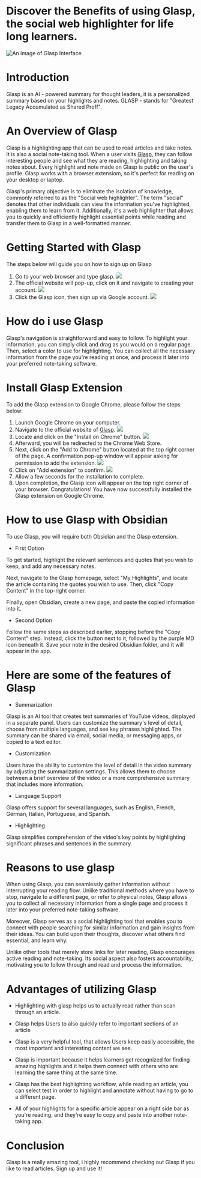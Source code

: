 # Discover the Benefits of using Glasp, the social web highlighter for life long learners.
![An image of Glasp Interface](https://glasp.co/src/img/logo.png)

# Introduction
Glasp is an AI - powered summary for thought leaders, it is a personalized summary based on your highlights
and notes. GLASP - stands for "Greatest Legacy Accumulated as Shared Proff".

# An Overview of Glasp
Glasp is a highlighting app that can be used to read articles and take notes. It is also a social note-taking
tool. When a user visits [Glasp](Glasp.co), they can follow interesting people and see what they are reading, highlighting and taking notes about. Every highlight and note made on Glasp is public on the user's profile. Glasp works with a browser extensiom, so it's perfect for reading on your desktop or laptop. 

Glasp's   primary objective is to eliminate the isolation of knowledge, commonly referred to as the "Social web highlighter". The term "social" denotes that other individuals can view the information you've highlighted, enabling them to learn from it. Additionally, it's a web highlighter that allows you to quickly and efficiently highlight essential points while reading and transfer them to Glasp in a well-formatted manner.

# Getting Started with Glasp
  The steps below will guide you on how to sign up on Glasp
  1. Go to your web browser and type glasp.
  ![](openonyourbrowser.png)
  2. The official website will pop-up, click on it and navigate to creating your account.
  ![](signupbeta.png)
  3. Click the Glasp icon, then sign up via Google account.
  ![](continuewithgoogle.png)

  # How do i use Glasp
Glasp's navigation is straightforward and easy to follow. To highlight your information, you can simply click and drag as you would on a regular page. Then, select a color to use for highlighting. You can collect all the necessary information from the page you're reading at once, and process it later into your preferred note-taking software.

# Install Glasp Extension
To add the Glasp extension to Google Chrome, please follow the steps below:

1. Launch Google Chrome on your computer.
2. Navigate to the official website of [Glasp](glasp.co).
![](openonyourbrowser.png)
3. Locate and click on the "Install on Chrome" button.
![](installonchrome.png)
4. Afterward, you will be redirected to the Chrome Web Store.
5. Next, click on the "Add to Chrome" button located at the top right corner of the page.
  A confirmation pop-up window will appear asking for permission to add the extension.
  ![](Addtochrome.png)
6. Click on "Add extension" to confirm.
![](acceptextension.png)
7. Allow a few seconds for the installation to complete.
8. Upon completion, the Glasp icon will appear on the top right corner of your browser.
 Congratulations! You have now successfully installed the Glasp extension on Google Chrome.


# How to use Glasp with Obsidian
To use Glasp, you will require both Obsidian and the Glasp extension.

 * First Option

 To get started, highlight the relevant sentences and quotes that you wish to keep, and add any necessary notes.

Next, navigate to the Glasp homepage, select "My Highlights", and locate the article containing the quotes you wish to use. Then, click "Copy Content" in the top-right corner.

Finally, open Obsidian, create a new page, and paste the copied information into it.

* Second Option

Follow the same steps as described earlier, stopping before the "Copy Content" step. Instead, click the button next to it, followed by the purple MD icon beneath it. Save your note in the desired Obsidian folder, and it will appear in the app.

# Here are some of the features of Glasp
- Summarization

Glasp is an AI tool that creates text summaries of YouTube videos, displayed in a separate panel. Users can customize the summary's level of detail, choose from multiple languages, and see key phrases highlighted. The summary can be shared via email, social media, or messaging apps, or copied to a text editor.

- Customization

Users have the ability to customize the level of detail in the video summary by adjusting the summarization settings. This allows them to choose between a brief overview of the video or a more comprehensive summary that includes more information.

- Language Support

Glasp offers support for several languages, such as English, French, German, Italian, Portuguese, and Spanish.

- Highlighting

Glasp simplifies comprehension of the video's key points by highlighting significant phrases and sentences in the summary.


 # Reasons to use glasp
When using Glasp, you can seamlessly gather information without interrupting your reading flow. Unlike traditional methods where you have to stop, navigate to a different page, or refer to physical notes, Glasp allows you to collect all necessary information from a single page and process it later into your preferred note-taking software.

Moreover, Glasp serves as a social highlighting tool that enables you to connect with people searching for similar information and gain insights from their ideas. You can build upon their thoughts, discover what others find essential, and learn why.

Unlike other tools that merely store links for later reading, Glasp encourages active reading and note-taking. Its social aspect also fosters accountability, motivating you to follow through and read and process the information.



# Advantages of utilizing Glasp

* Highlighting with glasp helps us to actually read rather than scan through an article.

* Glasp helps Users to also quickly refer to important sections of an article

* Glasp is a very helpful tool, that allows Users keep easily accessible, the most important and interesting content we see.

* Glasp is important because it helps learners get recognized for finding amazing highlights and it helps them connect with others who are learning the same thing at the same time.

* Glasp has the best highlighting workflow, while reading an article, you can select test in order to highlight and annotate without having to go to a different page.

* All of your highlights for a specific article appear on a right side bar as you're reading, and they're easy to copy and paste into another note-taking app.

# Conclusion
Glasp is a really amazing tool, i highly recommend checking out Glasp if you like to read articles. Sign up and use it!
